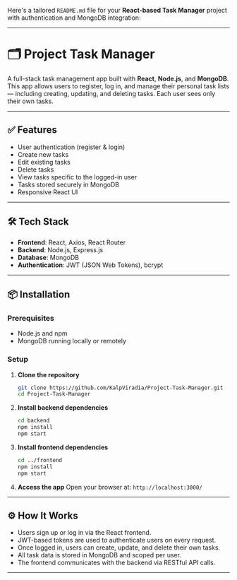 Here's a tailored `README.md` file for your **React-based Task Manager** project with authentication and MongoDB integration:

---

# 🗂️ Project Task Manager

A full-stack task management app built with **React**, **Node.js**, and **MongoDB**. This app allows users to register, log in, and manage their personal task lists — including creating, updating, and deleting tasks. Each user sees only their own tasks.

---

## ✅ Features

* User authentication (register & login)
* Create new tasks
* Edit existing tasks
* Delete tasks
* View tasks specific to the logged-in user
* Tasks stored securely in MongoDB
* Responsive React UI

---

## 🛠️ Tech Stack

* **Frontend**: React, Axios, React Router
* **Backend**: Node.js, Express.js
* **Database**: MongoDB
* **Authentication**: JWT (JSON Web Tokens), bcrypt

---

## 📦 Installation

### Prerequisites

* Node.js and npm
* MongoDB running locally or remotely

### Setup

1. **Clone the repository**

   ```bash
   git clone https://github.com/KalpViradia/Project-Task-Manager.git
   cd Project-Task-Manager
   ```

2. **Install backend dependencies**

   ```bash
   cd backend
   npm install
   npm start
   ```

3. **Install frontend dependencies**

   ```bash
   cd ../frontend
   npm install
   npm start
   ```

4. **Access the app**
   Open your browser at: `http://localhost:3000/`

---

## ⚙️ How It Works

* Users sign up or log in via the React frontend.
* JWT-based tokens are used to authenticate users on every request.
* Once logged in, users can create, update, and delete their own tasks.
* All task data is stored in MongoDB and scoped per user.
* The frontend communicates with the backend via RESTful API calls.

---
